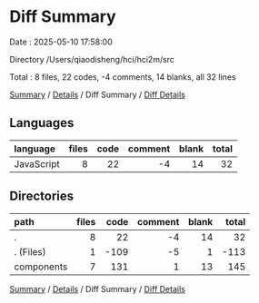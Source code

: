 # Diff Summary

Date : 2025-05-10 17:58:00

Directory /Users/qiaodisheng/hci/hci2m/src

Total : 8 files,  22 codes, -4 comments, 14 blanks, all 32 lines

[Summary](results.md) / [Details](details.md) / Diff Summary / [Diff Details](diff-details.md)

## Languages
| language | files | code | comment | blank | total |
| :--- | ---: | ---: | ---: | ---: | ---: |
| JavaScript | 8 | 22 | -4 | 14 | 32 |

## Directories
| path | files | code | comment | blank | total |
| :--- | ---: | ---: | ---: | ---: | ---: |
| . | 8 | 22 | -4 | 14 | 32 |
| . (Files) | 1 | -109 | -5 | 1 | -113 |
| components | 7 | 131 | 1 | 13 | 145 |

[Summary](results.md) / [Details](details.md) / Diff Summary / [Diff Details](diff-details.md)